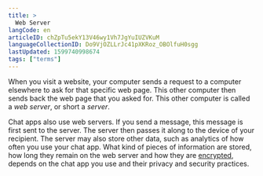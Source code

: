 ```yaml
---
title: >
  Web Server
langCode: en
articleID: chZpTu5ekY13V46wy1Vh7JgYuIUZVKuM
languageCollectionID: Do9VjOZLLrJc41pXKRoz_OBOlfuH0sgg
lastUpdated: 1599740998674
tags: ["terms"]
---
```


When you visit a website, your computer sends a request to a computer elsewhere to ask for that specific web page. This other computer then sends back the web page that you asked for. This other computer is called a _web server_, or short a _server_.

Chat apps also use web servers. If you send a message, this message is first sent to the server. The server then passes it along to the device of your recipient. The server may also store other data, such as analytics of how often you use your chat app. What kind of pieces of information are stored, how long they remain on the web server and how they are [encrypted](http://128.199.59.216/books/tools/page/chat-apps#h_62800185441575980971502), depends on the chat app you use and their privacy and security practices.